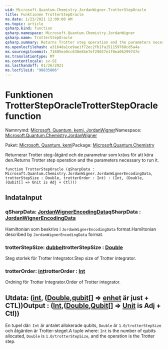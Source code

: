 ```yaml
---
uid: Microsoft.Quantum.Chemistry.JordanWigner.TrotterStepOracle
title: Funktionen TrotterStepOracle
ms.date: 1/23/2021 12:00:00 AM
ms.topic: article
qsharp.kind: function
qsharp.namespace: Microsoft.Quantum.Chemistry.JordanWigner
qsharp.name: TrotterStepOracle
qsharp.summary: Returns Trotter step operation and the parameters necessary to run it.
ms.openlocfilehash: a3164da1ce9ae1f72ec2fb1fa151159768cd5a4a
ms.sourcegitcommit: 71605ea9cc630e84e7ef29027e1f0ea06299747e
ms.translationtype: MT
ms.contentlocale: sv-SE
ms.lasthandoff: 01/26/2021
ms.locfileid: "98835806"
---
```

# <a name="trottersteporacle-function"></a><span data-ttu-id="8bd64-102">Funktionen TrotterStepOracle</span><span class="sxs-lookup"><span data-stu-id="8bd64-102">TrotterStepOracle function</span></span>

<span data-ttu-id="8bd64-103">Namnrymd: [Microsoft. Quantum. kemi. JordanWigner](xref:Microsoft.Quantum.Chemistry.JordanWigner)</span><span class="sxs-lookup"><span data-stu-id="8bd64-103">Namespace: [Microsoft.Quantum.Chemistry.JordanWigner](xref:Microsoft.Quantum.Chemistry.JordanWigner)</span></span>

<span data-ttu-id="8bd64-104">Paket: [Microsoft. Quantum. kemi](https://nuget.org/packages/Microsoft.Quantum.Chemistry)</span><span class="sxs-lookup"><span data-stu-id="8bd64-104">Package: [Microsoft.Quantum.Chemistry](https://nuget.org/packages/Microsoft.Quantum.Chemistry)</span></span>


<span data-ttu-id="8bd64-105">Returnerar Trotter steg-åtgärd och de parametrar som krävs för att köra den.</span><span class="sxs-lookup"><span data-stu-id="8bd64-105">Returns Trotter step operation and the parameters necessary to run it.</span></span>

```qsharp
function TrotterStepOracle (qSharpData : Microsoft.Quantum.Chemistry.JordanWigner.JordanWignerEncodingData, trotterStepSize : Double, trotterOrder : Int) : (Int, (Double, (Qubit[] => Unit is Adj + Ctl)))
```


## <a name="input"></a><span data-ttu-id="8bd64-106">Indata</span><span class="sxs-lookup"><span data-stu-id="8bd64-106">Input</span></span>

### <a name="qsharpdata--jordanwignerencodingdata"></a><span data-ttu-id="8bd64-107">qSharpData: [JordanWignerEncodingData](xref:Microsoft.Quantum.Chemistry.JordanWigner.JordanWignerEncodingData)</span><span class="sxs-lookup"><span data-stu-id="8bd64-107">qSharpData : [JordanWignerEncodingData](xref:Microsoft.Quantum.Chemistry.JordanWigner.JordanWignerEncodingData)</span></span>

<span data-ttu-id="8bd64-108">Hamiltonian som beskrivs i `JordanWignerEncodingData` format.</span><span class="sxs-lookup"><span data-stu-id="8bd64-108">Hamiltonian described by `JordanWignerEncodingData` format.</span></span>


### <a name="trotterstepsize--double"></a><span data-ttu-id="8bd64-109">trotterStepSize: [dubbel](xref:microsoft.quantum.lang-ref.double)</span><span class="sxs-lookup"><span data-stu-id="8bd64-109">trotterStepSize : [Double](xref:microsoft.quantum.lang-ref.double)</span></span>

<span data-ttu-id="8bd64-110">Steg storlek för Trotter Integrator.</span><span class="sxs-lookup"><span data-stu-id="8bd64-110">Step size of Trotter integrator.</span></span>


### <a name="trotterorder--int"></a><span data-ttu-id="8bd64-111">trotterOrder: [int](xref:microsoft.quantum.lang-ref.int)</span><span class="sxs-lookup"><span data-stu-id="8bd64-111">trotterOrder : [Int](xref:microsoft.quantum.lang-ref.int)</span></span>

<span data-ttu-id="8bd64-112">Ordning för Trotter Integrator.</span><span class="sxs-lookup"><span data-stu-id="8bd64-112">Order of Trotter integrator.</span></span>



## <a name="output--intdoublequbit--unit--is-adj--ctl"></a><span data-ttu-id="8bd64-113">Utdata: ([int](xref:microsoft.quantum.lang-ref.int), ([Double](xref:microsoft.quantum.lang-ref.double),[qubit](xref:microsoft.quantum.lang-ref.qubit)[] => [enhet](xref:microsoft.quantum.lang-ref.unit)  är just + CTL))</span><span class="sxs-lookup"><span data-stu-id="8bd64-113">Output : ([Int](xref:microsoft.quantum.lang-ref.int),([Double](xref:microsoft.quantum.lang-ref.double),[Qubit](xref:microsoft.quantum.lang-ref.qubit)[] => [Unit](xref:microsoft.quantum.lang-ref.unit)  is Adj + Ctl))</span></span>

<span data-ttu-id="8bd64-114">En tupel där: `Int` är antalet allokerade qubits, `Double` är `1.0/trotterStepSize` och åtgärden är Trotter-steget.</span><span class="sxs-lookup"><span data-stu-id="8bd64-114">A tuple where: `Int` is the number of qubits allocated, `Double` is `1.0/trotterStepSize`, and the operation is the Trotter step.</span></span>
